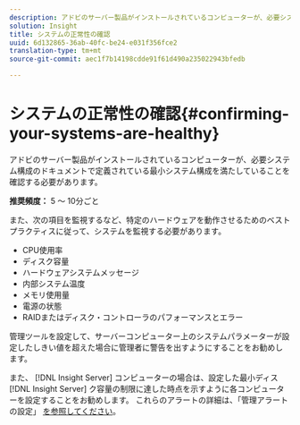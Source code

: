 ```yaml
---
description: アドビのサーバー製品がインストールされているコンピューターが、必要システム構成のドキュメントで定義されている最小システム構成を満たしていることを確認する必要があります。
solution: Insight
title: システムの正常性の確認
uuid: 6d132865-36ab-40fc-be24-e031f356fce2
translation-type: tm+mt
source-git-commit: aec1f7b14198cdde91f61d490a235022943bfedb

---
```



# システムの正常性の確認{#confirming-your-systems-are-healthy}

アドビのサーバー製品がインストールされているコンピューターが、必要システム構成のドキュメントで定義されている最小システム構成を満たしていることを確認する必要があります。

**推奨頻度：** 5 ～ 10分ごと

また、次の項目を監視するなど、特定のハードウェアを動作させるためのベストプラクティスに従って、システムを監視する必要があります。

* CPU使用率
* ディスク容量
* ハードウェアシステムメッセージ
* 内部システム温度
* メモリ使用量
* 電源の状態
* RAIDまたはディスク・コントローラのパフォーマンスとエラー

管理ツールを設定して、サーバーコンピューター上のシステムパラメーターが設定したしきい値を超えた場合に管理者に警告を出すようにすることをお勧めします。

また、 [!DNL Insight Server] コンピューターの場合は、設定した最小ディス [!DNL Insight Server] ク容量の制限に達した時点を示すように各コンピューターを設定することをお勧めします。 これらのアラートの詳細は、「管理アラートの設定」 [を参照してください](../../../home/c-inst-svr/c-admin-inst-svr/t-config-adm-alrts.md#task-0858f588da4941aa9d4952f6592681aa)。
